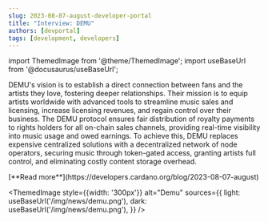 ```yaml
---
slug: 2023-08-07-august-developer-portal
title: "Interview: DEMU"
authors: [devportal]
tags: [development, developers]
---
```


import ThemedImage from '@theme/ThemedImage';
import useBaseUrl from '@docusaurus/useBaseUrl';

DEMU's vision is to establish a direct connection between fans and the artists they love, fostering deeper relationships. Their mission is to equip artists worldwide with advanced tools to streamline music sales and licensing, increase licensing revenues, and regain control over their business. The DEMU protocol ensures fair distribution of royalty payments to rights holders for all on-chain sales channels, providing real-time visibility into music usage and owed earnings. To achieve this, DEMU replaces expensive centralized solutions with a decentralized network of node operators, securing music through token-gated access, granting artists full control, and eliminating costly content storage overhead.

<div style={{ textAlign: 'right' }}>
 [**Read more**](https://developers.cardano.org/blog/2023-08-07-august) 
 </div>

 <ThemedImage
style={{width: '300px'}}
alt="Demu"
sources={{
    light: useBaseUrl('/img/news/demu.png'),
    dark: useBaseUrl('/img/news/demu.png'),
  }}
/>
